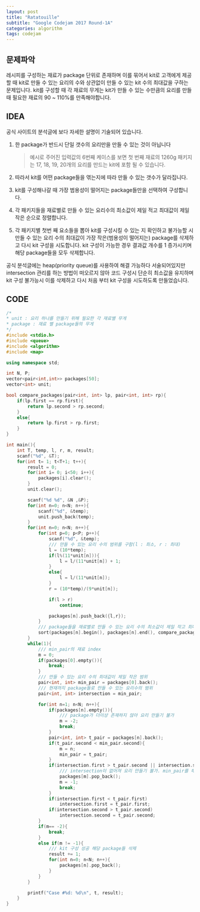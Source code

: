 ```yaml
---
layout: post
title: "Ratatouille"
subtitle: "Google Codejam 2017 Round-1A"
categories: algorithm
tags: codejam
---
```


## 문제파악

레시피를 구성하는 재료가 package 단위로 존재하며 이를 묶어서 kit로 고객에게 제공 할 때 kit로 만들 수 있는 요리의 수와 상관없이 만들 수 있는 kit 수의 최대값을 구하는 문제입니다. kit를 구성할 때 각 재료의 무게는 kit가 만들 수 있는 수만큼의 요리를 만들 때 필요한 재료의 90 ~ 110%를 만족해야합니다.



## IDEA

공식 사이트의 분석글에 보다 자세한 설명이 기술되어 있습니다.

1. 한 package가 반드시 단일 갯수의 요리만을 만들 수 있는 것이 아닙니다

   > 예시로 주어진 입력값의 6번째 케이스를 보면 첫 번째 재료의 1260g 패키지는 17, 18, 19, 20개의 요리를 만드는 kit에 포함 될 수 있습니다.

2. 따라서 kit를 어떤 package들을 엮는지에 따라 만들 수 있는 갯수가 달라집니다.

3. kit를 구성해나갈 때 가장 범용성이 떨어지는 package들만을 선택하여 구성합니다.

4. 각 패키지들을 재료별로 만들 수 있는 요리수의 최소값이 제일 적고 최대값이 제일 작은 순으로 정렬합니다.

5. 각 패키지별 첫번 째 요소들을 뽑아 kit를 구성시킬 수 있는 지 확인하고 불가능할 시 만들 수 있는 요리 수의 최대값이 가장 작은(범용성이 떨어지는) package를 삭제하고 다시 kit 구성을 시도합니다. kit 구성이 가능한 경우 결과값 개수를 1 증가시키며 해당 package들을 모두 삭제합니다.

공식 분석글에는 heap(priority queue)를 사용하여 해결 가능하다 서술되어있지만 intersection 관리를 하는 방법이 떠오르지 않아 코드 구성시 단순히 최소값을 유지하며 kit 구성 불가능시 이를 삭제하고 다시 처음 부터 kit 구성을 시도하도록 만들었습니다. 



## CODE

```c++
/*
* unit : 요리 하나를 만들기 위해 필요한 각 재료별 무게
* package : 재료 별 package들의 무게
*/
#include <stdio.h>
#include <queue>
#include <algorithm>
#include <map>

using namespace std;

int N, P;
vector<pair<int,int>> packages[50];
vector<int> unit;

bool compare_packages(pair<int, int> lp, pair<int, int> rp){
    if(lp.first == rp.first){
        return lp.second > rp.second;
    }
    else{
        return lp.first > rp.first;
    }
}

int main(){
    int T, temp, l, r, m, result;
    scanf("%d", &T);
    for(int t= 1; t<T+1; t++){
        result = 0;
        for(int i= 0; i<50; i++){
            packages[i].clear();
        }
        unit.clear();

        scanf("%d %d", &N ,&P);
        for(int n=0; n<N; n++){
            scanf("%d", &temp);
            unit.push_back(temp);
        }
        for(int n=0; n<N; n++){
            for(int p=0; p<P; p++){
                scanf("%d", &temp);
                /// 만들 수 있는 요리 수의 범위를 구함(l : 최소, r : 최대)
                l = (10*temp);
                if(l%(11*unit[n])){
                    l = l/(11*unit[n]) + 1;
                }
                else{
                    l = l/(11*unit[n]);
                }
                r = (10*temp)/(9*unit[n]);

                if(l > r)
                    continue;

                packages[n].push_back({l,r});
            }
            /// package들을 재료별로 만들 수 있는 요리 수의 최소값이 제일 작고 최대 값이 제일 작은 순으로 정렬
            sort(packages[n].begin(), packages[n].end(), compare_packages);
        }
        while(1){
            /// min_pair의 재료 index
            m = 0;
            if(packages[0].empty()){
                break;
            }
            /// 만들 수 있는 요리 수의 최대값이 제일 작은 범위
            pair<int, int> min_pair = packages[0].back();
            /// 현재까지 package들로 만들 수 있는 요리수의 범위
            pair<int, int> intersection = min_pair;

            for(int n=1; n<N; n++){
                if(packages[n].empty()){
                    /// package가 더이상 존재하지 않아 요리 만들기 불가
                    m = -2;
                    break;
                }
                pair<int, int> t_pair = packages[n].back();
                if(t_pair.second < min_pair.second){
                    m = n;
                    min_pair = t_pair;
                }
                if(intersection.first > t_pair.second || intersection.second < t_pair.first){
                    /// intersection이 없어져 요리 만들기 불가. min_pair를 해당 재료에서 삭제
                    packages[m].pop_back();
                    m = -1;
                    break;
                }
                if(intersection.first < t_pair.first)
                    intersection.first = t_pair.first;
                if(intersection.second > t_pair.second)
                    intersection.second = t_pair.second;
            }
            if(m== -2){
                break;
            }
            else if(m != -1){
                /// kit 구성 성공 해당 package들 삭제
                result += 1;
                for(int n=0; n<N; n++){
                    packages[n].pop_back();
                }
            }
        }

        printf("Case #%d: %d\n", t, result);
    }
}
```

